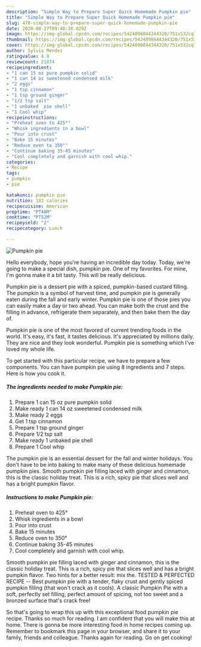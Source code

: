 ```yaml
---
description: "Simple Way to Prepare Super Quick Homemade Pumpkin pie"
title: "Simple Way to Prepare Super Quick Homemade Pumpkin pie"
slug: 470-simple-way-to-prepare-super-quick-homemade-pumpkin-pie
date: 2020-08-27T09:40:38.029Z
image: https://img-global.cpcdn.com/recipes/5424098844344320/751x532cq70/pumpkin-pie-recipe-main-photo.jpg
thumbnail: https://img-global.cpcdn.com/recipes/5424098844344320/751x532cq70/pumpkin-pie-recipe-main-photo.jpg
cover: https://img-global.cpcdn.com/recipes/5424098844344320/751x532cq70/pumpkin-pie-recipe-main-photo.jpg
author: Sylvia Mendez
ratingvalue: 4.9
reviewcount: 21874
recipeingredient:
- "1 can 15 oz pure pumpkin solid"
- "1 can 14 oz sweetened condensed milk"
- "2 eggs"
- "1 tsp cinnamon"
- "1 tsp ground ginger"
- "1/2 tsp salt"
- "1 unbaked  pie shell"
- "1 Cool whip"
recipeinstructions:
- "Preheat oven to 425°"
- "Whisk ingredients in a bowl"
- "Pour into crust"
- "Bake 15 minutes"
- "Reduce oven to 350°"
- "Continue baking 35-45 minutes"
- "Cool completely and garnish with cool whip."
categories:
- Recipe
tags:
- pumpkin
- pie

katakunci: pumpkin pie 
nutrition: 183 calories
recipecuisine: American
preptime: "PT40M"
cooktime: "PT52M"
recipeyield: "2"
recipecategory: Lunch

---
```



![Pumpkin pie](https://img-global.cpcdn.com/recipes/5424098844344320/751x532cq70/pumpkin-pie-recipe-main-photo.jpg)

Hello everybody, hope you're having an incredible day today. Today, we're going to make a special dish, pumpkin pie. One of my favorites. For mine, I'm gonna make it a bit tasty. This will be really delicious.

Pumpkin pie is a dessert pie with a spiced, pumpkin-based custard filling. The pumpkin is a symbol of harvest time, and pumpkin pie is generally eaten during the fall and early winter. Pumpkin pie is one of those pies you can easily make a day or two ahead. You can make both the crust and the filling in advance, refrigerate them separately, and then bake them the day of.

Pumpkin pie is one of the most favored of current trending foods in the world. It's easy, it's fast, it tastes delicious. It's appreciated by millions daily. They are nice and they look wonderful. Pumpkin pie is something which I've loved my whole life.


To get started with this particular recipe, we have to prepare a few components. You can have pumpkin pie using 8 ingredients and 7 steps. Here is how you cook it.

<!--inarticleads1-->

##### The ingredients needed to make Pumpkin pie:

1. Prepare 1 can 15 oz pure pumpkin solid
1. Make ready 1 can 14 oz sweetened condensed milk
1. Make ready 2 eggs
1. Get 1 tsp cinnamon
1. Prepare 1 tsp ground ginger
1. Prepare 1/2 tsp salt
1. Make ready 1 unbaked  pie shell
1. Prepare 1 Cool whip


The pumpkin pie is an essential dessert for the fall and winter holidays. You don&#39;t have to be into baking to make many of these delicious homemade pumpkin pies. Smooth pumpkin pie filling laced with ginger and cinnamon, this is the classic holiday treat. This is a rich, spicy pie that slices well and has a bright pumpkin flavor. 

<!--inarticleads2-->

##### Instructions to make Pumpkin pie:

1. Preheat oven to 425°
1. Whisk ingredients in a bowl
1. Pour into crust
1. Bake 15 minutes
1. Reduce oven to 350°
1. Continue baking 35-45 minutes
1. Cool completely and garnish with cool whip.


Smooth pumpkin pie filling laced with ginger and cinnamon, this is the classic holiday treat. This is a rich, spicy pie that slices well and has a bright pumpkin flavor. Two hints for a better result: mix the. TESTED &amp; PERFECTED RECIPE -- Best pumpkin pie with a tender, flaky crust and gently spiced pumpkin filling (that won&#39;t crack as it cools). A classic Pumpkin Pie with a soft, perfectly set filling, perfect amount of spicing, not too sweet and a bronzed surface that&#39;s crack free! 

So that's going to wrap this up with this exceptional food pumpkin pie recipe. Thanks so much for reading. I am confident that you will make this at home. There is gonna be more interesting food in home recipes coming up. Remember to bookmark this page in your browser, and share it to your family, friends and colleague. Thanks again for reading. Go on get cooking!

